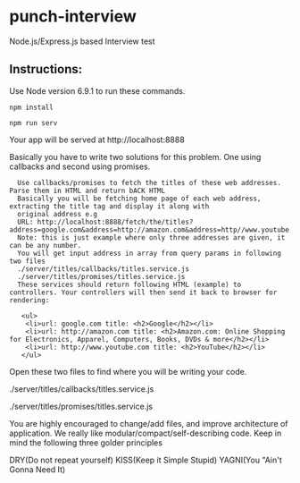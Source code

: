 # punch-interview
Node.js/Express.js based Interview test



## Instructions:
Use Node version 6.9.1 to run these commands.

`npm install`

`npm run serv`

Your app will be served at http://localhost:8888

Basically you have to write two solutions for this problem. One using callbacks and second using promises.

```
  Use callbacks/promises to fetch the titles of these web addresses. Parse them in HTML and return bACK HTML
  Basically you will be fetching home page of each web address, extracting the title tag and display it along with
  original address e.g
  URL: http://localhost:8888/fetch/the/titles?address=google.com&address=http://amazon.com&address=http//www.youtube.com
  Note: this is just example where only three addresses are given, it can be any number.
  You will get input address in array from query params in following two files 
  ./server/titles/callbacks/titles.service.js  
  ./server/titles/promises/titles.service.js
  These services should return following HTML (example) to controllers. Your controllers will then send it back to browser for rendering:

   <ul>
    <li>url: google.com title: <h2>Google</h2></li>
    <li>url: http://amazon.com title: <h2>Amazon.com: Online Shopping for Electronics, Apparel, Computers, Books, DVDs & more</h2></li>
    <li>url: http://www.youtube.com title: <h2>YouTube</h2></li>
   </ul>
```

Open these two files to find where you will be writing your code. 

./server/titles/callbacks/titles.service.js

./server/titles/promises/titles.service.js

You are highly encouraged to change/add files, and improve
architecture of application. We really like modular/compact/self-describing code. Keep in mind the following three golder principles

DRY(Do not repeat yourself)
KISS(Keep it Simple Stupid)
YAGNI(You "Ain't Gonna Need It)

